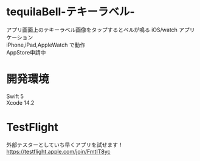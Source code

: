 # tequilaBell-テキーラベル-
アプリ画面上のテキーラベル画像をタップするとベルが鳴る iOS/watch アプリケーション  
iPhone,iPad,AppleWatch で動作  
AppStore申請中  

# 開発環境
Swift 5  
Xcode 14.2  

# TestFlight
外部テスターとしていち早くアプリを試せます！  
https://testflight.apple.com/join/FmtIT8yc
